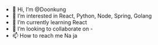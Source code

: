 - 👋 Hi, I’m @Doonkung
- 👀 I’m interested in React, Python, Node, Spring, Golang
- 🌱 I’m currently learning React
- 💞️ I’m looking to collaborate on -
- 📫 How to reach me Na ja

<!---
Doonkung/Doonkung is a ✨ special ✨ repository because its `README.md` (this file) appears on your GitHub profile.
You can click the Preview link to take a look at your changes.
--->
